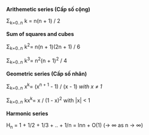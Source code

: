 **Arithemetic series (Cấp số cộng)**

Σ<sub>k=0..n</sub> k = n(n + 1) / 2

**Sum of squares and cubes**

Σ<sub>k=0..n</sub> k<sup>2</sup>= n(n + 1)(2n + 1) / 6

Σ<sub>k=0..n</sub> k<sup>3</sup>= n<sup>2</sup>(n + 1)<sup>2</sup> / 4

**Geometric series (Cấp số nhân)**

Σ<sub>k=0..n</sub> x<sup>k</sup>= (x<sup>n + 1</sup> - 1) / (x - 1) _with x ≠ 1_

Σ<sub>k=0..n</sub> kx<sup>k</sup>= x / (1 - x)<sup>2</sup> with |x| < 1

**Harmonic series**

H<sub>n</sub> = 1 + 1/2 + 1/3 + .. + 1/n = lnn + O(1) (→ ∞ as n → ∞)








